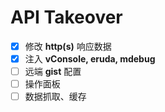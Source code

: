 # API Takeover

- [x] 修改 **http(s)** 响应数据
- [x] 注入 **vConsole, eruda, mdebug**
- [ ] 远端 **gist** 配置
- [ ] 操作面板
- [ ] 数据抓取、缓存
